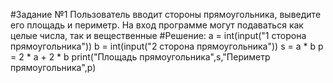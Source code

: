 #Задание №1  Пользователь вводит стороны прямоугольника, выведите его площадь и периметр. На вход программе могут подаваться как целые числа, так и вещественные
#Решение:
a = int(input("1 сторона прямоугольника"))
b = int(input("2 сторона прямоугольника"))
s = a * b
p = 2 * a + 2 * b
print("Площадь прямоугольника",s,"Периметр прямоугольника",p)
